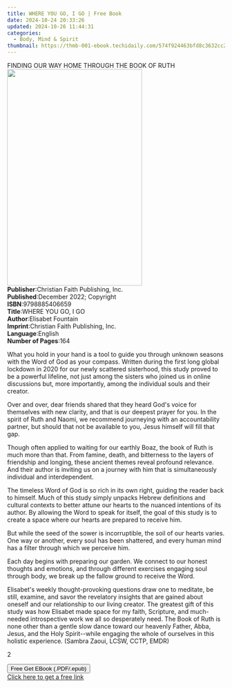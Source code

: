 ```yaml
---
title: WHERE YOU GO, I GO | Free Book
date: 2024-10-24 20:33:26
updated: 2024-10-26 11:44:31
categories:
  - Body, Mind & Spirit
thumbnail: https://thmb-001-ebook.techidaily.com/574f924463bfd8c3632cc2c96aec97828cc12a21b1d3a3f2ec697787e40546fb.jpg
---
```

<main id="book-container">
  <div class="flex flex-col">
    <div class="book-brief flex-1 py-6 px-4 sm:p-6 md:py-10 md:px-8">
      <!-- brief-->
      <div class="book-brief-main">
        FINDING OUR WAY HOME THROUGH THE BOOK OF RUTH
      </div>
    </div>
    <div
      class="book-meta-info flex-1 grid gap-4 col-start-1 col-end-3 row-start-1 sm:mb-6 sm:grid-cols-4 lg:gap-6 lg:col-start-2 lg:row-end-6 lg:row-span-6 lg:mb-0"
    >
      <div
        class="book-meta-info-left place-content-center mt-4 p-4 text-sm leading-6 col-start-2 col-span-2 dark:text-slate-400"
      >
        <img
          class="w-full h-500 object-cover rounded-lg sm:h-255 sm:col-span-2 lg:col-span-full"
          src="https://img-001-ebook.techidaily.com/7ba260aba9fd0540acc961050cb74d489587fbf3248eb3cd793a05c1e4e472a9.jpg"
          alt=""
          width="312"
          height="500"
        />
      </div>
      <div
        class="book-meta-info-right mt-2 col-start-1 row-start-2 col-span-3 self-center"
      >
        <!-- meta data  -->
        <div class="flex flex-col px-4 md:px-8">
          <div class="flex-1">
            <strong>Publisher</strong>:<span class="px-2"
              >Christian Faith Publishing, Inc.</span
            >
          </div>
          <div class="flex-1">
            <strong>Published</strong>:<span class="px-2"
              >December 2022; Copyright</span
            >
          </div>
          <div class="flex-1">
            <strong>ISBN</strong>:<span class="px-2">9798885406659</span>
          </div>
          <div class="flex-1">
            <strong>Title</strong>:<span class="px-2">WHERE YOU GO, I GO</span>
          </div>
          <div class="flex-1">
            <strong>Author</strong>:<span class="px-2">Elisabet Fountain</span>
          </div>
          <div class="flex-1">
            <strong>Imprint</strong>:<span class="px-2"
              >Christian Faith Publishing, Inc.</span
            >
          </div>
          <div class="flex-1">
            <strong>Language</strong>:<span class="px-2">English</span>
          </div>
          <div class="flex-1">
            <strong>Number of Pages</strong>:<span class="px-2">164</span>
          </div>
        </div>
      </div>
    </div>
    <div class="book-description flex-1 py-6 px-4 sm:p-6 md:py-10 md:px-8">
      <div class="book-description-main">
        <div accordion-content="" id="description">
          <p>
            What you hold in your hand is a tool to guide you through unknown
            seasons with the Word of God as your compass. Written during the
            first long global lockdown in 2020 for our newly scattered
            sisterhood, this study proved to be a powerful lifeline, not just
            among the sisters who joined us in online discussions but, more
            importantly, among the individual souls and their creator.
          </p>
          <p></p>
          <p>
            Over and over, dear friends shared that they heard God's voice for
            themselves with new clarity, and that is our deepest prayer for you.
            In the spirit of Ruth and Naomi, we recommend journeying with an
            accountability partner, but should that not be available to you,
            Jesus himself will fill that gap.
          </p>
          <p></p>
          <p>
            Though often applied to waiting for our earthly Boaz, the book of
            Ruth is much more than that. From famine, death, and bitterness to
            the layers of friendship and longing, these ancient themes reveal
            profound relevance. And their author is inviting us on a journey
            with him that is simultaneously individual and interdependent.
          </p>
          <p></p>
          <p>
            The timeless Word of God is so rich in its own right, guiding the
            reader back to himself. Much of this study simply unpacks Hebrew
            definitions and cultural contexts to better attune our hearts to the
            nuanced intentions of its author. By allowing the Word to speak for
            itself, the goal of this study is to create a space where our hearts
            are prepared to receive him.
          </p>
          <p></p>
          <p>
            But while the seed of the sower is incorruptible, the soil of our
            hearts varies. One way or another, every soul has been shattered,
            and every human mind has a filter through which we perceive him.
          </p>
          <p></p>
          <p>
            Each day begins with preparing our garden. We connect to our honest
            thoughts and emotions, and through different exercises engaging soul
            through body, we break up the fallow ground to receive the Word.
          </p>
          <p></p>
          <p></p>
          <p></p>
          <p>
            Elisabet's weekly thought-provoking questions draw one to meditate,
            be still, examine, and savor the revelatory insights that are gained
            about oneself and our relationship to our living creator. The
            greatest gift of this study was how Elisabet made space for my
            faith, Scripture, and much-needed introspective work we all so
            desperately need. The Book of Ruth is none other than a gentle slow
            dance toward our heavenly Father, Abba, Jesus, and the Holy
            Spirit--while engaging the whole of ourselves in this holistic
            experience. (Sambra Zaoui, LCSW, CCTP, EMDR)
          </p>
          <p></p>
          <p></p>
          <p></p>
          <p></p>
          <p></p>
          <p>2</p>
        </div>
        <div class="accordion-fader"></div>
      </div>
    </div>
    <div class="book-excerpts flex-1 py-6 px-4 sm:p-6 md:py-10 md:px-8"></div>
    <div
      class="book-about-author flex-1 py-6 px-4 sm:p-6 md:py-10 md:px-8"
    ></div>
    <div class="book-free-get flex-1 py-6 px-4 sm:p-6 md:py-10 md:px-8">
      <button
        id="btn-free-get"
        class="bg-blue-500 hover:bg-blue-700 text-white font-bold py-2 px-4 rounded"
      >
        Free Get EBook (.PDF/.epub)
      </button>
      <div id="countdown-display" class="px-2 text-lg mt-2"></div>
      <a
        id="free-link"
        class="hidden bg-blue-500 hover:bg-blue-700 text-white font-bold py-2 px-4 rounded"
        href="https://www.ebooks.com/en-us/book/210725760/where-you-go-i-go/elisabet-fountain/"
        target="_blank"
        >Click here to get a free link</a
      >
    </div>
    <script>
      let countdownTime = 0;
      let countdownInterval = null;
      document
        .getElementById('btn-free-get')
        .addEventListener('click', startCountdown);
      function startCountdown() {
        countdownTime = new Date().getTime() + 60000 * 3;
        countdownInterval = setInterval(updateCountdown, 1000);
        document.getElementById('btn-free-get').disabled = true;
        document
          .getElementById('btn-free-get')
          .classList.add('bg-gray-500', 'cursor-not-allowed');
      }
      function updateCountdown() {
        let currentTime = new Date().getTime();
        let timeLeft = countdownTime - currentTime;
        let secondsLeft = Math.floor(timeLeft / 1000);
        document.getElementById('countdown-display').innerHTML =
          `Remaining time: ${secondsLeft} seconds.`;
        if (secondsLeft <= 0) {
          clearInterval(countdownInterval);
          document.getElementById('btn-free-get').classList.add('hidden');
          document.getElementById('free-link').classList.remove('hidden');
          document.getElementById('countdown-display').innerHTML = '';
        }
      }
    </script>
  </div>
</main>
